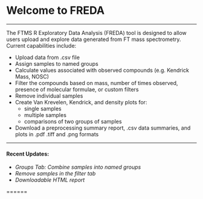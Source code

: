 # Welcome to FREDA

***

The FTMS R Exploratory Data Analysis (FREDA) tool is designed to allow users upload and explore data generated from FT mass spectrometry. Current capabilities include:

* Upload data from .csv file  
* Assign samples to named groups
* Calculate values associated with observed compounds (e.g. Kendrick Mass, NOSC)
* Filter the compounds based on mass, number of times observed, presence of molecular formulae, or custom filters
* Remove individual samples
* Create Van Krevelen, Kendrick, and density plots for:  
  * single samples
  * multiple samples
  * comparisons of two groups of samples
* Download a preprocessing summary report, .csv data summaries, and plots in .pdf .tiff and .png formats

***

#### **Recent Updates:**

  * *Groups Tab:  Combine samples into named groups*
  * *Remove samples in the filter tab*
  * *Downloadable HTML report*

======



